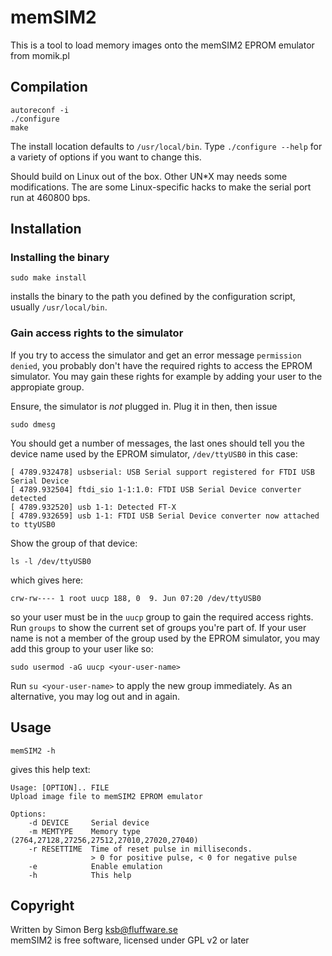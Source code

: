 memSIM2
=======

This is a tool to load memory images onto the memSIM2 EPROM emulator
from momik.pl

Compilation
-----------

	autoreconf -i
	./configure
	make

The install location defaults to `/usr/local/bin`. Type `./configure --help` for a variety of options if you want
to change this.

Should build on Linux out of the box.
Other UN*X may needs some modifications. The are some Linux-specific hacks to make the serial port run at 460800 bps.


Installation
------------


### Installing the binary

	sudo make install
    
installs the binary to the path you defined by the configuration script, usually
`/usr/local/bin`.


### Gain access rights to the simulator

If you try to access the simulator and get an error message `permission denied`, you
probably don't have the required rights to access the EPROM simulator.
You may gain these rights for example by adding your user to the appropiate group.

Ensure, the simulator is *not* plugged in. Plug it in then, then issue

	sudo dmesg
    
You should get a number of messages, the last ones should tell you the device name used by
the EPROM simulator, `/dev/ttyUSB0` in this case:

```
[ 4789.932478] usbserial: USB Serial support registered for FTDI USB Serial Device
[ 4789.932504] ftdi_sio 1-1:1.0: FTDI USB Serial Device converter detected
[ 4789.932520] usb 1-1: Detected FT-X
[ 4789.932659] usb 1-1: FTDI USB Serial Device converter now attached to ttyUSB0
```

Show the group of that device:

	ls -l /dev/ttyUSB0

which gives here:

	crw-rw---- 1 root uucp 188, 0  9. Jun 07:20 /dev/ttyUSB0

so your user must be in the `uucp` group to gain the required access rights.
Run `groups` to show the current set of groups you're part of. If your user name
is not a member of the group used by the EPROM simulator, you may add this group
to your user like so:

	sudo usermod -aG uucp <your-user-name>

Run `su <your-user-name>` to apply the new group immediately. As an
alternative, you may log out and in again.


Usage
-----

	memSIM2 -h

gives this help text:

```
Usage: [OPTION].. FILE
Upload image file to memSIM2 EPROM emulator

Options:
	-d DEVICE     Serial device
	-m MEMTYPE    Memory type (2764,27128,27256,27512,27010,27020,27040)
	-r RESETTIME  Time of reset pulse in milliseconds.
	              > 0 for positive pulse, < 0 for negative pulse
	-e            Enable emulation
	-h            This help
```

Copyright
---------

Written by Simon Berg <ksb@fluffware.se>  
memSIM2 is free software, licensed under GPL v2 or later

